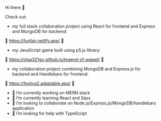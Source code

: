 Hi there 👋

Check out:

- my full stack collaboration project using React for frontend and Express and MongoDB for backend:

:star_struck: https://funfair.netlify.app/ :star_struck:

- my JavaScript game built using p5.js library:

:star_struck: https://olga321go.github.io/legend-of-wawel/ :star_struck:

- my collaboration project combining MongoDB and Express.js for backend and Handlebars for frontend:

:star_struck: https://festiva2.adaptable.app/ :star_struck:


- 🔭 I’m currently working on MERN stack
- 🌱 I’m currently learning React and Sass
- 👯 I’m looking to collaborate on Node.js/Express.js/MongoDB/handlebars application
- 🤔 I’m looking for help with TypeScript
